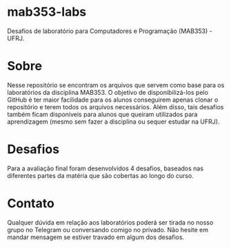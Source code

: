 # mab353-labs
Desafios de laboratório para Computadores e Programação (MAB353) - UFRJ.

# Sobre
Nesse repositório se encontram os arquivos que servem como base para os laboratórios da disciplina MAB353. O objetivo de disponibilizá-los pelo GitHub é ter maior facilidade para os alunos conseguirem apenas clonar o repositório e terem todos os arquivos necessários. Além disso, tais desafios também ficam disponíveis para alunos que queiram utilizados para aprendizagem (mesmo sem fazer a disciplina ou sequer estudar na UFRJ).

# Desafios
Para a avaliação final foram desenvolvidos 4 desafios, baseados nas diferentes partes da matéria que são cobertas ao longo do curso.

# Contato
Qualquer dúvida em relação aos laboratórios poderá ser tirada no nosso grupo no Telegram ou conversando comigo no privado. Não hesite em mandar mensagem se estiver travado em algum dos desafios.
